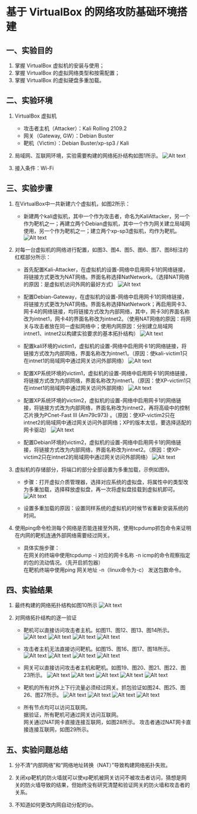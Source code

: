 # **基于 VirtualBox 的网络攻防基础环境搭建**

## **一、实验目的**
  
1. 掌握 VirtualBox 虚拟机的安装与使用；
2. 掌握 VirtualBox 的虚拟网络类型和按需配置；
3. 掌握 VirtualBox 的虚拟硬盘多重加载。

## **二、实验环境**

1. VirtualBox 虚拟机
    - 攻击者主机（Attacker）：Kali Rolling 2109.2
    - 网关（Gateway, GW）：Debian Buster
    - 靶机（Victim）：Debian Buster/xp-sp3 / Kali

2. 局域网、互联网环境，实验需要构建的网络拓扑结构如图1所示。
![Alt text](https://github.com/CUCCS/2019-NS-Public-laysheepunicorn/blob/chap0x01/chap0x01/img/1.JPG)

3. 接入条件：Wi-Fi

## **三、实验步骤**

1. 在VirtualBox中一共新建六个虚拟机，如图2所示：
    - 新建两个kali虚拟机，其中一个作为攻击者，命名为KaliAttacker，另一个作为靶机之一；再建立两个Debian虚拟机，其中一个作为网关建立局域网使用，另一个作为靶机之一；建立两个xp-sp3虚拟机，均作为靶机。
![Alt text](https://github.com/CUCCS/2019-NS-Public-laysheepunicorn/blob/chap0x01/chap0x01/img/2.JPG)

2. 对每一台虚拟机的网络进行配置，如图3、图4、图5、图6、图7、图8标注的红框部分所示：
    - 首先配置Kali-Attacker，在虚拟机的设置-网络中启用网卡1的网络链接，将链接方式更改为NAT网络。界面名称选择NatNetwork。（选择NAT网络的原因：是虚拟机访问外网的最好方式）
![Alt text](https://github.com/CUCCS/2019-NS-Public-laysheepunicorn/blob/chap0x01/chap0x01/img/3.JPG)

    - 配置Debian-Gateway，在虚拟机的设置-网络中启用网卡1的网络链接，将链接方式更改为NAT网络。界面名称选择NatNetwork；再启用网卡3、网卡4的网络链接，均将链接方式改为内部网络，其中，网卡3的界面名称改为intnet1，网卡4的界面名称改为intnet2。（使用NAT网络的原因：将网关与攻击者放在同一虚拟网络中；使用内网原因：分别建立局域网intnet1、intnet2以构建实验要求的基本拓扑结构）
![Alt text](https://github.com/CUCCS/2019-NS-Public-laysheepunicorn/blob/chap0x01/chap0x01/img/4.JPG)

    - 配置kali环境的victim1，虚拟机的设置-网络中启用网卡1的网络链接，将链接方式改为内部网络，界面名称改为intnet1。（原因：使kali-victim1只在intnet1的局域网中通过网关访问外部网络）
![Alt text](https://github.com/CUCCS/2019-NS-Public-laysheepunicorn/blob/chap0x01/chap0x01/img/5.JPG)

    - 配置XP系统环境的victim1，虚拟机的设置-网络中启用网卡1的网络链接，将链接方式改为内部网络，界面名称改为intnet1。（原因：使XP-victim1只在intnet1的局域网中通过网关访问外部网络）
![Alt text](https://github.com/CUCCS/2019-NS-Public-laysheepunicorn/blob/chap0x01/chap0x01/img/6.JPG)

    - 配置XP系统环境的victim2，虚拟机的设置-网络中启用网卡1的网络链接，将链接方式改为内部网络，界面名称改为intnet2，再将高级中的控制芯片换为PCnet-Fast III (Am79c973) 。（原因：使XP-victim2只在intnet2的局域网中通过网关访问外部网络；XP的版本太低，要选择适配的网卡驱动）
![Alt text](https://github.com/CUCCS/2019-NS-Public-laysheepunicorn/blob/chap0x01/chap0x01/img/7.JPG)

    - 配置Debian环境的victim2，虚拟机的设置-网络中启用网卡1的网络链接，将链接方式改为内部网络，界面名称改为intnet2。（原因：使XP-victim2只在intnet2的局域网中通过网关访问外部网络）
![Alt text](https://github.com/CUCCS/2019-NS-Public-laysheepunicorn/blob/chap0x01/chap0x01/img/8.JPG)

3. 虚拟机的存储部分，将端口的部分全部设置为多重加载，示例如图9。
    - 步骤：打开虚拟介质管理器，选择对应系统的虚拟盘，将属性中的类型改为多重加载，选择释放虚拟盘，再一次将虚拟盘挂载到虚拟机即可。
![Alt text](https://github.com/CUCCS/2019-NS-Public-laysheepunicorn/blob/chap0x01/chap0x01/img/9.JPG)

    - 设置多重加载的原因：设置同样系统的虚拟机的时候节省重新安装系统的时间。

4. 使用ping命令检测每个网络是否能连接至外网，使用tcpdump抓包命令来证明在内网的靶机连通外部网络需要经过网关。
    - 具体实施步骤：  
    在网关的终端中使用tcpdump -i 对应的网卡名称 -n icmp的命令观察指定的包的流动情况。（先开启抓包器）  
    在靶机终端中使用ping 网关地址 -n（linux命令为-c） 发送包数命令。

## **四、实验结果**

1. 最终构建的网络拓扑结构如图10所示
![Alt text](https://github.com/CUCCS/2019-NS-Public-laysheepunicorn/blob/chap0x01/chap0x01/img/10.JPG)

2. 对网络拓扑结构的逐一验证
    - 靶机可以直接访问攻击者主机。如图11、图12、图13、图14所示。
![Alt text](https://github.com/CUCCS/2019-NS-Public-laysheepunicorn/blob/chap0x01/chap0x01/img/11.JPG)
![Alt text](https://github.com/CUCCS/2019-NS-Public-laysheepunicorn/blob/chap0x01/chap0x01/img/12.JPG)
![Alt text](https://github.com/CUCCS/2019-NS-Public-laysheepunicorn/blob/chap0x01/chap0x01/img/13.JPG)
![Alt text](https://github.com/CUCCS/2019-NS-Public-laysheepunicorn/blob/chap0x01/chap0x01/img/14.JPG)

    - 攻击者主机无法直接访问靶机。如图15、图16、图17、图18所示。
![Alt text](https://github.com/CUCCS/2019-NS-Public-laysheepunicorn/blob/chap0x01/chap0x01/img/15.JPG)
![Alt text](https://github.com/CUCCS/2019-NS-Public-laysheepunicorn/blob/chap0x01/chap0x01/img/16.JPG)
![Alt text](https://github.com/CUCCS/2019-NS-Public-laysheepunicorn/blob/chap0x01/chap0x01/img/17.JPG)
![Alt text](https://github.com/CUCCS/2019-NS-Public-laysheepunicorn/blob/chap0x01/chap0x01/img/18.JPG)

    - 网关可以直接访问攻击者主机和靶机。如图19、图20、图21、图22、图23所示。
![Alt text](https://github.com/CUCCS/2019-NS-Public-laysheepunicorn/blob/chap0x01/chap0x01/img/19.JPG)
![Alt text](https://github.com/CUCCS/2019-NS-Public-laysheepunicorn/blob/chap0x01/chap0x01/img/20.JPG)
![Alt text](https://github.com/CUCCS/2019-NS-Public-laysheepunicorn/blob/chap0x01/chap0x01/img/21.JPG)
![Alt text](https://github.com/CUCCS/2019-NS-Public-laysheepunicorn/blob/chap0x01/chap0x01/img/22.JPG)
![Alt text](https://github.com/CUCCS/2019-NS-Public-laysheepunicorn/blob/chap0x01/chap0x01/img/23.JPG)

    - 靶机的所有对外上下行流量必须经过网关。抓包验证如图24、图25、图26、图27所示。
![Alt text](https://github.com/CUCCS/2019-NS-Public-laysheepunicorn/blob/chap0x01/chap0x01/img/24.JPG)
![Alt text](https://github.com/CUCCS/2019-NS-Public-laysheepunicorn/blob/chap0x01/chap0x01/img/25.JPG)
![Alt text](https://github.com/CUCCS/2019-NS-Public-laysheepunicorn/blob/chap0x01/chap0x01/img/26.JPG)
![Alt text](https://github.com/CUCCS/2019-NS-Public-laysheepunicorn/blob/chap0x01/chap0x01/img/27.JPG)

    - 所有节点均可以访问互联网。  
    据验证，所有靶机可通过网关访问互联网。  
    网关通过NAT网卡直接连接互联网，如图28所示。
    攻击者通过NAT网卡直接连接互联网，如图29所示。

## **五、实验问题总结**

1. 分不清“内部网络”和“网络地址转换（NAT）”导致构建网络拓扑失败。

2. 关闭xp靶机的防火墙就可以使xp靶机被网关访问不被攻击者访问，猜想是网关的防火墙导致的结果，但始终没有研究清楚和验证网关的防火墙和攻击者的关系。

3. 不知道如何更改内网自动分配的ip。
